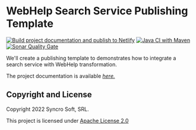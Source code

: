 # WebHelp Search Service Publishing Template

[![Build project documentation and publish to Netlify](https://github.com/oxygenxml-incubator/webhelp-search-service-publishing-template/actions/workflows/dita-build-deploy-netlify.yml/badge.svg)](https://github.com/oxygenxml-incubator/webhelp-search-service-publishing-template/actions/workflows/dita-build-deploy-netlify.yml) [![Java CI with Maven](https://github.com/oxygenxml-incubator/webhelp-search-service-publishing-template/actions/workflows/maven-build-action.yml/badge.svg)](https://github.com/oxygenxml-incubator/webhelp-search-service-publishing-template/actions/workflows/maven-build-action.yml) [![Sonar Quality Gate](https://sonarcloud.io/api/project_badges/measure?project=webhelp-search-service-publishing-template&metric=alert_status&branch=development)](https://sonarcloud.io/summary/new_code?id=webhelp-search-service-publishing-template)

We'll create a publishing template to demonstrates how to integrate a search service with WebHelp transformation. 

The project documentation is available *[here.](https://sweet-beignet-8a9e20.netlify.app/)*

Copyright and License
---------------------
Copyright 2022 Syncro Soft, SRL.

This project is licensed under [Apache License 2.0](https://github.com/oxygenxml-incubator/repo-template/blob/master/LICENSE)

